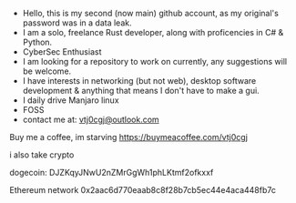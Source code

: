 - Hello, this is my second (now main) github account, as my original's password was in a data leak.
- I am a solo, freelance Rust developer, along with proficencies in C# & Python.
- CyberSec Enthusiast
- I am looking for a repository to work on currently, any suggestions will be welcome.
- I have interests in networking (but not web), desktop software development & anything that means I don't have to make a gui.
- I daily drive Manjaro linux
- FOSS
- contact me at: vtj0cgj@outlook.com

Buy me a coffee, im starving
https://buymeacoffee.com/vtj0cgj

i also take crypto

dogecoin:
DJZKqyJNwU2nZMrGgWh1phLKtmf2ofkxxf

Ethereum network
0x2aac6d770eaab8c8f28b7cb5ec44e4aca448fb7c
